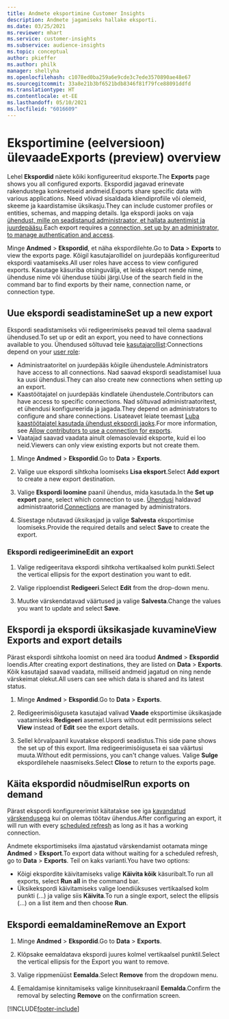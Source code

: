 ```yaml
---
title: Andmete eksportimine Customer Insights
description: Andmete jagamiseks hallake eksporti.
ms.date: 03/25/2021
ms.reviewer: mhart
ms.service: customer-insights
ms.subservice: audience-insights
ms.topic: conceptual
author: pkieffer
ms.author: philk
manager: shellyha
ms.openlocfilehash: c1078ed0ba259a6e9cde3c7ede3570890ae48e67
ms.sourcegitcommit: 33a8e21b3bf6521bdb8346f81f79fce88091ddfd
ms.translationtype: HT
ms.contentlocale: et-EE
ms.lasthandoff: 05/10/2021
ms.locfileid: "6016609"
---
```

# <a name="exports-preview-overview"></a><span data-ttu-id="0e812-103">Eksportimine (eelversioon) ülevaade</span><span class="sxs-lookup"><span data-stu-id="0e812-103">Exports (preview) overview</span></span>

<span data-ttu-id="0e812-104">Lehel **Ekspordid** näete kõiki konfigureeritud eksporte.</span><span class="sxs-lookup"><span data-stu-id="0e812-104">The **Exports** page shows you all configured exports.</span></span> <span data-ttu-id="0e812-105">Ekspordid jagavad erinevate rakendustega konkreetseid andmeid.</span><span class="sxs-lookup"><span data-stu-id="0e812-105">Exports share specific data with various applications.</span></span> <span data-ttu-id="0e812-106">Need võivad sisaldada kliendiprofiile või olemeid, skeeme ja kaardistamise üksikasju.</span><span class="sxs-lookup"><span data-stu-id="0e812-106">They can include customer profiles or entities, schemas, and mapping details.</span></span> <span data-ttu-id="0e812-107">Iga ekspordi jaoks on vaja [ühendust, mille on seadistanud administraator, et hallata autentimist ja juurdepääsu](connections.md).</span><span class="sxs-lookup"><span data-stu-id="0e812-107">Each export requires a [connection, set up by an administrator, to manage authentication and access](connections.md).</span></span>

<span data-ttu-id="0e812-108">Minge **Andmed** > **Ekspordid**, et näha ekspordilehte.</span><span class="sxs-lookup"><span data-stu-id="0e812-108">Go to **Data** > **Exports** to view the exports page.</span></span> <span data-ttu-id="0e812-109">Kõigil kasutajarollidel on juurdepääs konfigureeritud ekspordi vaatamiseks.</span><span class="sxs-lookup"><span data-stu-id="0e812-109">All user roles have access to view configured exports.</span></span> <span data-ttu-id="0e812-110">Kasutage käsuriba otsinguvälja, et leida eksport nende nime, ühenduse nime või ühenduse tüübi järgi.</span><span class="sxs-lookup"><span data-stu-id="0e812-110">Use of the search field in the command bar to find exports by their name, connection name, or connection type.</span></span>

## <a name="set-up-a-new-export"></a><span data-ttu-id="0e812-111">Uue ekspordi seadistamine</span><span class="sxs-lookup"><span data-stu-id="0e812-111">Set up a new export</span></span>

<span data-ttu-id="0e812-112">Ekspordi seadistamiseks või redigeerimiseks peavad teil olema saadaval ühendused.</span><span class="sxs-lookup"><span data-stu-id="0e812-112">To set up or edit an export, you need to have connections available to you.</span></span> <span data-ttu-id="0e812-113">Ühendused sõltuvad teie [kasutajarollist](permissions.md):</span><span class="sxs-lookup"><span data-stu-id="0e812-113">Connections depend on your [user role](permissions.md):</span></span>
- <span data-ttu-id="0e812-114">Administraatoritel on juurdepääs kõigile ühendustele.</span><span class="sxs-lookup"><span data-stu-id="0e812-114">Administrators have access to all connections.</span></span> <span data-ttu-id="0e812-115">Nad saavad ekspordi seadistamisel luua ka uusi ühendusi.</span><span class="sxs-lookup"><span data-stu-id="0e812-115">They can also create new connections when setting up an export.</span></span>
- <span data-ttu-id="0e812-116">Kaastöötajatel on juurdepääs kindlatele ühendustele.</span><span class="sxs-lookup"><span data-stu-id="0e812-116">Contributors can have access to specific connections.</span></span> <span data-ttu-id="0e812-117">Nad sõltuvad administraatoritest, et ühendusi konfigureerida ja jagada.</span><span class="sxs-lookup"><span data-stu-id="0e812-117">They depend on administrators to configure and share connections.</span></span> <span data-ttu-id="0e812-118">Lisateavet leiate teemast [Luba kaastöötajatel kasutada ühendust ekspordi jaoks](connections.md#allow-contributors-to-use-a-connection-for-exports).</span><span class="sxs-lookup"><span data-stu-id="0e812-118">For more information, see [Allow contributors to use a connection for exports](connections.md#allow-contributors-to-use-a-connection-for-exports).</span></span>
- <span data-ttu-id="0e812-119">Vaatajad saavad vaadata ainult olemasolevaid eksporte, kuid ei loo neid.</span><span class="sxs-lookup"><span data-stu-id="0e812-119">Viewers can only view existing exports but not create them.</span></span>

1. <span data-ttu-id="0e812-120">Minge **Andmed** > **Ekspordid**.</span><span class="sxs-lookup"><span data-stu-id="0e812-120">Go to **Data** > **Exports**.</span></span>

1. <span data-ttu-id="0e812-121">Valige uue ekspordi sihtkoha loomiseks **Lisa eksport**.</span><span class="sxs-lookup"><span data-stu-id="0e812-121">Select **Add export** to create a new export destination.</span></span>

1. <span data-ttu-id="0e812-122">Valige **Ekspordi loomine** paanil ühendus, mida kasutada.</span><span class="sxs-lookup"><span data-stu-id="0e812-122">In the **Set up export** pane, select which connection to use.</span></span> <span data-ttu-id="0e812-123">[Ühendusi](connections.md) haldavad administraatorid.</span><span class="sxs-lookup"><span data-stu-id="0e812-123">[Connections](connections.md) are managed by administrators.</span></span> 

1. <span data-ttu-id="0e812-124">Sisestage nõutavad üksikasjad ja valige **Salvesta** eksportimise loomiseks.</span><span class="sxs-lookup"><span data-stu-id="0e812-124">Provide the required details and select **Save** to create the export.</span></span>

### <a name="edit-an-export"></a><span data-ttu-id="0e812-125">Ekspordi redigeerimine</span><span class="sxs-lookup"><span data-stu-id="0e812-125">Edit an export</span></span>

1. <span data-ttu-id="0e812-126">Valige redigeeritava ekspordi sihtkoha vertikaalsed kolm punkti.</span><span class="sxs-lookup"><span data-stu-id="0e812-126">Select the vertical ellipsis for the export destination you want to edit.</span></span>

1. <span data-ttu-id="0e812-127">Valige ripploendist **Redigeeri**.</span><span class="sxs-lookup"><span data-stu-id="0e812-127">Select **Edit** from the drop-down menu.</span></span>

1. <span data-ttu-id="0e812-128">Muutke värskendatavad väärtused ja valige **Salvesta**.</span><span class="sxs-lookup"><span data-stu-id="0e812-128">Change the values you want to update and select **Save**.</span></span>

## <a name="view-exports-and-export-details"></a><span data-ttu-id="0e812-129">Ekspordi ja ekspordi üksikasjade kuvamine</span><span class="sxs-lookup"><span data-stu-id="0e812-129">View Exports and export details</span></span>

<span data-ttu-id="0e812-130">Pärast ekspordi sihtkoha loomist on need ära toodud **Andmed** > **Ekspordid** loendis.</span><span class="sxs-lookup"><span data-stu-id="0e812-130">After creating export destinations, they are listed on **Data** > **Exports**.</span></span> <span data-ttu-id="0e812-131">Kõik kasutajad saavad vaadata, milliseid andmeid jagatud on ning nende värskeimat olekut.</span><span class="sxs-lookup"><span data-stu-id="0e812-131">All users can see which data is shared and its latest status.</span></span>

1. <span data-ttu-id="0e812-132">Minge **Andmed** > **Ekspordid**.</span><span class="sxs-lookup"><span data-stu-id="0e812-132">Go to **Data** > **Exports**.</span></span>

1. <span data-ttu-id="0e812-133">Redigeerimisõiguseta kasutajad valivad **Vaade** eksportimise üksikasjade vaatamiseks **Redigeeri** asemel.</span><span class="sxs-lookup"><span data-stu-id="0e812-133">Users without edit permissions select **View** instead of **Edit** see the export details.</span></span>

1. <span data-ttu-id="0e812-134">Sellel kõrvalpaanil kuvatakse ekspordi seadistus.</span><span class="sxs-lookup"><span data-stu-id="0e812-134">This side pane shows the set up of this export.</span></span> <span data-ttu-id="0e812-135">Ilma redigeerimisõiguseta ei saa väärtusi muuta.</span><span class="sxs-lookup"><span data-stu-id="0e812-135">Without edit permissions, you can't change values.</span></span> <span data-ttu-id="0e812-136">Valige **Sulge** ekspordilehele naasmiseks.</span><span class="sxs-lookup"><span data-stu-id="0e812-136">Select **Close** to return to the exports page.</span></span>

## <a name="run-exports-on-demand"></a><span data-ttu-id="0e812-137">Käita ekspordid nõudmisel</span><span class="sxs-lookup"><span data-stu-id="0e812-137">Run exports on demand</span></span>

<span data-ttu-id="0e812-138">Pärast ekspordi konfigureerimist käitatakse see iga [kavandatud värskendusega](system.md#schedule-tab) kui on olemas töötav ühendus.</span><span class="sxs-lookup"><span data-stu-id="0e812-138">After configuring an export, it will run with every [scheduled refresh](system.md#schedule-tab) as long as it has a working connection.</span></span>

<span data-ttu-id="0e812-139">Andmete eksportimiseks ilma ajastatud värskendamist ootamata minge **Andmed** > **Eksport**.</span><span class="sxs-lookup"><span data-stu-id="0e812-139">To export data without waiting for a scheduled refresh, go to **Data** > **Exports**.</span></span> <span data-ttu-id="0e812-140">Teil on kaks varianti.</span><span class="sxs-lookup"><span data-stu-id="0e812-140">You have two options:</span></span>

- <span data-ttu-id="0e812-141">Kõigi ekspordite käivitamiseks valige **Käivita kõik** käsuribalt.</span><span class="sxs-lookup"><span data-stu-id="0e812-141">To run all exports, select **Run all** in the command bar.</span></span> 
- <span data-ttu-id="0e812-142">Üksikekspordi käivitamiseks valige loendiüksuses vertikaalsed kolm punkti (...) ja valige siis **Käivita**.</span><span class="sxs-lookup"><span data-stu-id="0e812-142">To run a single export, select the ellipsis (...) on a list item and then choose **Run**.</span></span>

## <a name="remove-an-export"></a><span data-ttu-id="0e812-143">Ekspordi eemaldamine</span><span class="sxs-lookup"><span data-stu-id="0e812-143">Remove an Export</span></span>

1. <span data-ttu-id="0e812-144">Minge **Andmed** > **Ekspordid**.</span><span class="sxs-lookup"><span data-stu-id="0e812-144">Go to **Data** > **Exports**.</span></span>

1. <span data-ttu-id="0e812-145">Klõpsake eemaldatava ekspordi juures kolmel vertikaalsel punktil.</span><span class="sxs-lookup"><span data-stu-id="0e812-145">Select the vertical ellipsis for the Export you want to remove.</span></span>

1. <span data-ttu-id="0e812-146">Valige rippmenüüst **Eemalda**.</span><span class="sxs-lookup"><span data-stu-id="0e812-146">Select **Remove** from the dropdown menu.</span></span>

1. <span data-ttu-id="0e812-147">Eemaldamise kinnitamiseks valige kinnitusekraanil **Eemalda**.</span><span class="sxs-lookup"><span data-stu-id="0e812-147">Confirm the removal by selecting **Remove** on the confirmation screen.</span></span>


[!INCLUDE[footer-include](../includes/footer-banner.md)]
